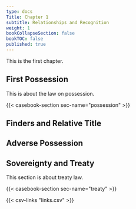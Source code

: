 ```yaml
---
type: docs
Title: Chapter 1
subtitle: Relationships and Recognition
weight: 1
bookCollapseSection: false
bookTOC: false
published: true
---
```


This is the first chapter.

## First Possession

This is about the law on possession.

{{< casebook-section sec-name="possession" >}}

## Finders and Relative Title

## Adverse Possession

## Sovereignty and Treaty

This section is about treaty law.

{{< casebook-section sec-name="treaty" >}}


{{< csv-links "links.csv" >}}
